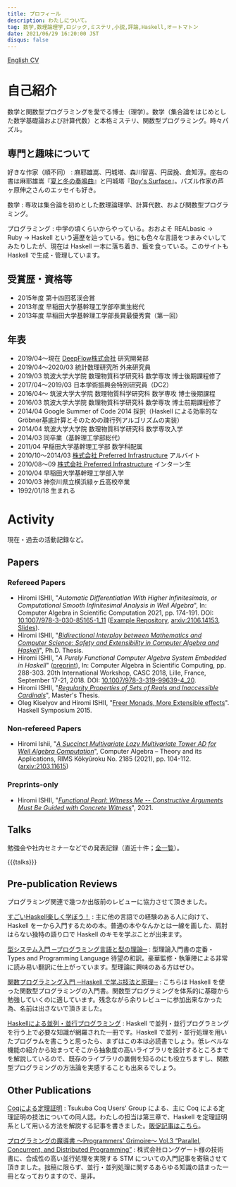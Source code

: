 ```yaml
---
title: プロフィール
description: わたしについて。
tag: 数学,数理論理学,ロジック,ミステリ,小説,評論,Haskell,オートマトン
date: 2021/06/29 16:20:00 JST
disqus: false
---
```


[English CV](/t/cv.pdf)

自己紹介
=======

数学と関数型プログラミングを愛でる博士（理学）。数学（集合論をはじめとした数学基礎論および計算代数）と本格ミステリ、関数型プログラミング。時々パズル。

専門と趣味について
--------------

好きな作家（順不同）
:    麻耶雄嵩、円城塔、森川智喜、円居挽、倉知淳。座右の書は麻耶雄嵩『[夏と冬の奏鳴曲](asin:4062638916)』と円城塔『[Boy's Surface](asin:4150310203)』。パズル作家の芦ヶ原伸之さんのエッセイも好き。

数学
:    専攻は集合論を初めとした数理論理学、計算代数、および関数型プログラミング。

プログラミング
:    中学の頃くらいからやっている。おおよそ REALbasic → Ruby → Haskell という遍歴を辿っている。他にも色々な言語をつまみぐいしてみたりしたが、現在は Haskell 一本に落ち着き、飯を食っている。このサイトも Haskell で生成・管理しています。

受賞歴・資格等
------------

* 2015年度 第十四回茗渓会賞
* 2013年度 早稲田大学基幹理工学部卒業生総代
* 2013年度 早稲田大学基幹理工学部長賞最優秀賞（第一回）

年表
-----

* 2019/04〜現在 [DeepFlow株式会社](https://www.deepflow.co.jp) 研究開発部
* 2019/04〜2020/03 統計数理研究所 外来研究員
* 2019/03 筑波大学大学院 数理物質科学研究科 数学専攻 博士後期課程修了
* 2017/04〜2019/03 日本学術振興会特別研究員（DC2）
* 2016/04〜 筑波大学大学院 数理物質科学研究科 数学専攻 博士後期課程
* 2016/03 筑波大学大学院 数理物質科学研究科 数学専攻 博士前期課程修了
* 2014/04 Google Summer of Code 2014 採択（Haskell による効率的なGröbner基底計算とそのための疎行列アルゴリズムの実装）
* 2014/04 筑波大学大学院 数理物質科学研究科 数学専攻入学
* 2014/03 同卒業（基幹理工学部総代）
* 2011/04 早稲田大学基幹理工学部 数学科配属
* 2010/10〜2014/03 [株式会社 Preferred Infrastructure](http://preferred.jp/) アルバイト
* 2010/08〜09 [株式会社 Preferred Infrastructure](http://preferred.jp/) インターン生
* 2010/04 早稲田大学基幹理工学部入学
* 2010/03 神奈川県立横浜緑ヶ丘高校卒業
* 1992/01/18 生まれる

Activity
========

現在・過去の活動記録など。

Papers
------

### Refereed Papers

* Hiromi ISHII, "*Automatic Differentiation With Higher Infinitesimals, or Computational Smooth Infinitesimal Analysis in Weil Algebra*", In: Computer Algebra in Scientific Computation 2021, pp. 174-191. DOI: [10.1007/978-3-030-85165-1_11](https://doi.org/10.1007/978-3-030-85165-1_11) ([Example Repository](https://github.com/konn/smooth), [arxiv:2106.14153](https://arxiv.org/abs/2106.14153), [Slides](/math/casc-smooth.pdf)).
* Hiromi ISHII, "*[Bidirectional Interplay between Mathematics and Computer Science: Safety and Extensibility in Computer Algebra and Haskell](https://hdl.handle.net/2241/00156881)*", Ph.D. Thesis.
* Hiromi ISHII, "*A Purely Functional Computer Algebra System Embedded in Haskell*" ([preprint](https://arxiv.org/abs/1807.01456)), In: Computer Algebra in Scientific Computing, pp. 288-303. 20th International Workshop, CASC 2018, Lille, France, September 17-21, 2018. DOI: [10.1007/978-3-319-99639-4_20](https://doi.org/10.1007/978-3-319-99639-4_20).
* Hiromi ISHII, "*[Regularity Properties of Sets of Reals and Inaccessible Cardinals](math/regularity-and-inaccessible.html)*", Master's Thesis.
* Oleg Kiselyov and Hiromi ISHII, "[Freer Monads, More Extensible effects](http://okmij.org/ftp/Haskell/extensible/more.pdf)". Haskell Symposium 2015.

### Non-refereed Papers
* Hiromi Ishii, "*[A Succinct Multivariate Lazy Multivariate Tower AD for Weil Algebra Computation](RIMSca2021-rims)*", Computer Algebra – Theory and its Applications, RIMS Kôkyûroku No. 2185 (2021), pp. 104-112. ([arxiv:2103.11615](RIMSca2021-arxiv))

[RIMSca2021-rims]: https://www.kurims.kyoto-u.ac.jp/~kyodo/kokyuroku/contents/2185.html
[RIMSca2021-arxiv]: https://arxiv.org/abs/2103.11615

### Preprints-only
* Hiromi ISHII, "*[Functional Pearl: Witness Me -- Constructive Arguments Must Be Guided with Concrete Witness](https://arxiv.org/abs/2103.11751)*", 2021.

Talks
-----

勉強会や社内セミナーなどでの発表記録（直近十件；[全一覧](/talks.html)）。

{{{talks}}}

Pre-publication Reviews
-----------------------

プログラミング関連で幾つか出版前のレビューに協力させて頂きました。

[すごいHaskell楽しく学ぼう！](asin:4274068854)
:    主に他の言語での経験のある人に向けて、Haskell を一から入門するための本。普通の本やなんかとは一線を画した、肩肘はらない独特の語り口で Haskell のキモを学ぶことが出来ます。

[型システム入門 ─プログラミング言語と型の理論─](asin:4274069117)
:    型理論入門書の定番・Types and Programming Language 待望の和訳。豪華監修・執筆陣による非常に読み易い翻訳に仕上がっています。型理論に興味のある方はぜひ。

[関数プログラミング入門 ─Haskell で学ぶ技法と原理─](asin:427406896X)
:    こちらは Haskell を使った関数型プログラミングの入門書。関数型プログラミングを体系的に基礎から勉強していくのに適しています。残念ながら余りレビューに参加出来なかった為、名前は出さないで頂きました。

[Haskellによる並列・並行プログラミング](asin:4873116899)
:    Haskell で並列・並行プログラミングを行う上で必要な知識が網羅された一冊です。Haskell で並列・並行処理を用いたプログラムを書こうと思ったら、まずはこの本は必読書でしょう。低レベルな機能の紹介から始まってそこから抽象度の高いライブラリを設計するところまでを解説しているので、既存のライブラリの裏側を知るのにも役立ちますし、関数型プログラミングの方法論を実感することも出来るでしょう。

Other Publications
------------------

[Coqによる定理証明](http://tcug.jp/books/2013-12/)
:    Tsukuba Coq Users' Group による、主に Coq による定理証明の技法についての同人誌。わたしの担当は第三章で、Haskell を定理証明系として用いる方法を解説する記事を書きました。[販促記事はこちら](/prog/2013-advent-calendar.html)。

[プログラミングの魔導書 〜Programmers' Grimoire〜 Vol.3 “Parallel, Concurrent, and Distributed Programming”](http://longgate.co.jp/books/grimoire-vol3.html)
:    株式会社ロングゲート様の技術書に、合成性の高い並行処理を実現する STM についての入門記事を寄稿させて頂きました。拙稿に限らず、並行・並列処理に関するあらゆる知識の詰まった一冊となっておりますので、是非。
